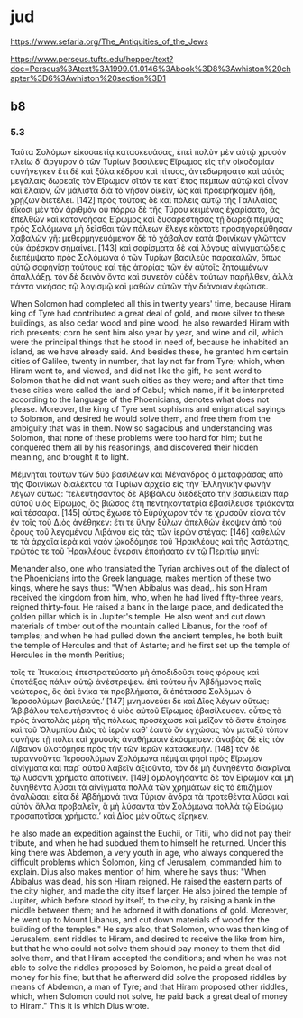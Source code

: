 # jud
https://www.sefaria.org/The_Antiquities_of_the_Jews

https://www.perseus.tufts.edu/hopper/text?doc=Perseus%3Atext%3A1999.01.0146%3Abook%3D8%3Awhiston%20chapter%3D6%3Awhiston%20section%3D1
## b8
### 5.3
Ταῦτα Σολόμων εἰκοσαετίᾳ κατασκευάσας, ἐπεὶ πολὺν μὲν αὐτῷ χρυσὸν πλείω δ᾽ ἄργυρον ὁ τῶν Τυρίων βασιλεὺς Εἴρωμος εἰς τὴν οἰκοδομίαν συνήνεγκεν ἔτι δὲ καὶ ξύλα κέδρου καὶ πίτυος, ἀντεδωρήσατο καὶ αὐτὸς μεγάλαις δωρεαῖς τὸν Εἴρωμον σῖτόν τε κατ᾽ ἔτος πέμπων αὐτῷ καὶ οἶνον καὶ ἔλαιον, ὧν μάλιστα διὰ τὸ νῆσον οἰκεῖν, ὡς καὶ προειρήκαμεν ἤδη, χρῄζων διετέλει. [142] πρὸς τούτοις δὲ καὶ πόλεις αὐτῷ τῆς Γαλιλαίας εἴκοσι μὲν τὸν ἀριθμὸν οὐ πόρρω δὲ τῆς Τύρου κειμένας ἐχαρίσατο, ἃς ἐπελθὼν καὶ κατανοήσας Εἴρωμος καὶ δυσαρεστήσας τῇ δωρεᾷ πέμψας πρὸς Σολόμωνα μὴ δεῖσθαι τῶν πόλεων ἔλεγε κἄκτοτε προσηγορεύθησαν Χαβαλὼν γῆ: μεθερμηνευόμενον δὲ τὸ χάβαλον κατὰ Φοινίκων γλῶτταν οὐκ ἀρέσκον σημαίνει. [143] καὶ σοφίσματα δὲ καὶ λόγους αἰνιγματώδεις διεπέμψατο πρὸς Σολόμωνα ὁ τῶν Τυρίων βασιλεὺς παρακαλῶν, ὅπως αὐτῷ σαφηνίσῃ τούτους καὶ τῆς ἀπορίας τῶν ἐν αὐτοῖς ζητουμένων ἀπαλλάξῃ. τὸν δὲ δεινὸν ὄντα καὶ συνετὸν οὐδὲν τούτων παρῆλθεν, ἀλλὰ πάντα νικήσας τῷ λογισμῷ καὶ μαθὼν αὐτῶν τὴν διάνοιαν ἐφώτισε.

When Solomon had completed all this in twenty years' time, because Hiram king of Tyre had contributed a great deal of gold, and more silver to these buildings, as also cedar wood and pine wood, he also rewarded Hiram with rich presents; corn he sent him also year by year, and wine and oil, which were the principal things that he stood in need of, because he inhabited an island, as we have already said. And besides these, he granted him certain cities of Galilee, twenty in number, that lay not far from Tyre; which, when Hiram went to, and viewed, and did not like the gift, he sent word to Solomon that he did not want such cities as they were; and after that time these cities were called the land of Cabul; which name, if it be interpreted according to the language of the Phoenicians, denotes what does not please. Moreover, the king of Tyre sent sophisms and enigmatical sayings to Solomon, and desired he would solve them, and free them from the ambiguity that was in them. Now so sagacious and understanding was Solomon, that none of these problems were too hard for him; but he conquered them all by his reasonings, and discovered their hidden meaning, and brought it to light. 

Μέμνηται τούτων τῶν δύο βασιλέων καὶ Μένανδρος ὁ μεταφράσας ἀπὸ τῆς Φοινίκων διαλέκτου τὰ Τυρίων ἀρχεῖα εἰς τὴν Ἑλληνικὴν φωνὴν λέγων οὕτως: ‘τελευτήσαντος δὲ Ἀβιβάλου διεδέξατο τὴν βασιλείαν παρ᾽ αὐτοῦ υἱὸς Εἴρωμος, ὃς βιώσας ἔτη πεντηκοντατρία ἐβασίλευσε τριάκοντα καὶ τέσσαρα. [145] οὗτος ἔχωσε τὸ Εὐρύχωρον τόν τε χρυσοῦν κίονα τὸν ἐν τοῖς τοῦ Διὸς ἀνέθηκεν: ἔτι τε ὕλην ξύλων ἀπελθὼν ἔκοψεν ἀπὸ τοῦ ὄρους τοῦ λεγομένου Λιβάνου εἰς τὰς τῶν ἱερῶν στέγας: [146] καθελών τε τὰ ἀρχαῖα ἱερὰ καὶ ναὸν ᾠκοδόμησε τοῦ Ἡρακλέους καὶ τῆς Ἀστάρτης, πρῶτός τε τοῦ Ἡρακλέους ἔγερσιν ἐποιήσατο ἐν τῷ Περιτίῳ μηνί: 

Menander also, one who translated the Tyrian archives out of the dialect of the Phoenicians into the Greek language, makes mention of these two kings, where he says thus: "When Abibalus was dead,. his son Hiram received the kingdom from him, who, when he had lived fifty-three years, reigned thirty-four. He raised a bank in the large place, and dedicated the golden pillar which is in Jupiter's temple. He also went and cut down materials of timber out of the mountain called Libanus, for the roof of temples; and when he had pulled down the ancient temples, he both built the temple of Hercules and that of Astarte; and he first set up the temple of Hercules in the month Peritius; 

τοῖς τε Ἰτυκαίοις ἐπεστρατεύσατο μὴ ἀποδιδοῦσι τοὺς φόρους καὶ ὑποτάξας πάλιν αὑτῷ ἀνέστρεψεν. ἐπὶ τούτου ἦν Ἀβδήμονος παῖς νεώτερος, ὃς ἀεὶ ἐνίκα τὰ προβλήματα, ἃ ἐπέτασσε Σολόμων ὁ Ἱεροσολύμων βασιλεύς.’ [147] μνημονεύει δὲ καὶ Δῖος λέγων οὕτως: ‘Ἀβιβάλου τελευτήσαντος ὁ υἱὸς αὐτοῦ Εἴρωμος ἐβασίλευσεν. οὗτος τὰ πρὸς ἀνατολὰς μέρη τῆς πόλεως προσέχωσε καὶ μεῖζον τὸ ἄστυ ἐποίησε καὶ τοῦ Ὀλυμπίου Διὸς τὸ ἱερὸν καθ᾽ ἑαυτὸ ὂν ἐγχώσας τὸν μεταξὺ τόπον συνῆψε τῇ πόλει καὶ χρυσοῖς ἀναθήμασιν ἐκόσμησεν: ἀναβὰς δὲ εἰς τὸν Λίβανον ὑλοτόμησε πρὸς τὴν τῶν ἱερῶν κατασκευήν. [148] τὸν δὲ τυραννοῦντα Ἱεροσολύμων Σολόμωνα πέμψαι φησὶ πρὸς Εἴρωμον αἰνίγματα καὶ παρ᾽ αὐτοῦ λαβεῖν ἀξιοῦντα, τὸν δὲ μὴ δυνηθέντα διακρῖναι τῷ λύσαντι χρήματα ἀποτίνειν. [149] ὁμολογήσαντα δὲ τὸν Εἴρωμον καὶ μὴ δυνηθέντα λῦσαι τὰ αἰνίγματα πολλὰ τῶν χρημάτων εἰς τὸ ἐπιζήμιον ἀναλῶσαι: εἶτα δὲ Ἀβδήμονά τινα Τύριον ἄνδρα τὰ προτεθέντα λῦσαι καὶ αὐτὸν ἄλλα προβαλεῖν, ἃ μὴ λύσαντα τὸν Σολόμωνα πολλὰ τῷ Εἰρώμῳ προσαποτῖσαι χρήματα.’ καὶ Δῖος μὲν οὕτως εἴρηκεν.

he also made an expedition against the Euchii, or Titii, who did not pay their tribute, and when he had subdued them to himself he returned. Under this king there was Abdemon, a very youth in age, who always conquered the difficult problems which Solomon, king of Jerusalem, commanded him to explain. Dius also makes mention of him, where he says thus: "When Abibalus was dead, his son Hiram reigned. He raised the eastern parts of the city higher, and made the city itself larger. He also joined the temple of Jupiter, which before stood by itself, to the city, by raising a bank in the middle between them; and he adorned it with donations of gold. Moreover, he went up to Mount Libanus, and cut down materials of wood for the building of the temples." He says also, that Solomon, who was then king of Jerusalem, sent riddles to Hiram, and desired to receive the like from him, but that he who could not solve them should pay money to them that did solve them, and that Hiram accepted the conditions; and when he was not able to solve the riddles proposed by Solomon, he paid a great deal of money for his fine; but that he afterward did solve the proposed riddles by means of Abdemon, a man of Tyre; and that Hiram proposed other riddles, which, when Solomon could not solve, he paid back a great deal of money to Hiram." This it is which Dius wrote.